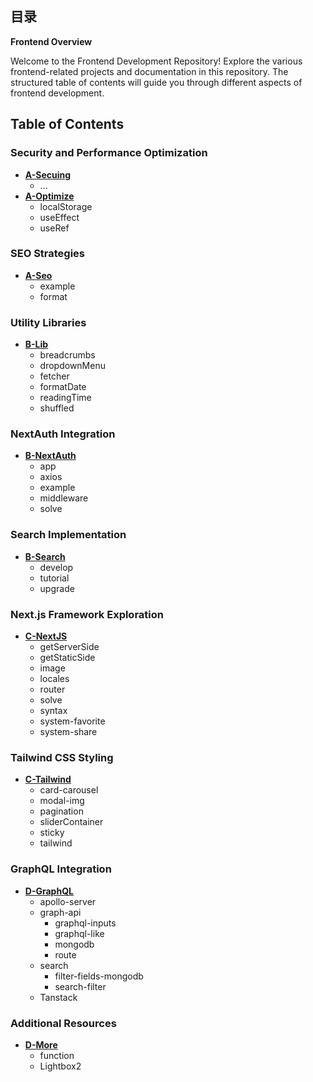 ## 目录

**Frontend Overview**

Welcome to the Frontend Development Repository! Explore the various frontend-related projects and documentation in this repository. The structured table of contents will guide you through different aspects of frontend development.

## Table of Contents

### Security and Performance Optimization

- [**A-Secuing**](https://github.com/989x/fontend/tree/main/A-Secuing)
    - ...
- [**A-Optimize**](https://github.com/989x/fontend/tree/main/A-Optimize)
    - localStorage
    - useEffect
    - useRef

### SEO Strategies

- [**A-Seo**](https://github.com/989x/fontend/tree/main/A-Seo)
    - example
    - format

### Utility Libraries

- [**B-Lib**](https://github.com/989x/fontend/tree/main/B-Lib)
    - breadcrumbs
    - dropdownMenu
    - fetcher
    - formatDate
    - readingTime
    - shuffled

### NextAuth Integration

- [**B-NextAuth**](https://github.com/989x/fontend/tree/main/B-NextAuth)
    - app
    - axios
    - example
    - middleware
    - solve

### Search Implementation

- [**B-Search**](https://github.com/989x/fontend/tree/main/B-Search)
    - develop
    - tutorial
    - upgrade

### Next.js Framework Exploration

- [**C-NextJS**](https://github.com/989x/fontend/tree/main/C-NextJS)
    - getServerSide
    - getStaticSide
    - image
    - locales
    - router
    - solve
    - syntax
    - system-favorite
    - system-share

### Tailwind CSS Styling

- [**C-Tailwind**](https://github.com/989x/fontend/tree/main/C-Tailwind)
    - card-carousel
    - modal-img
    - pagination
    - sliderContainer
    - sticky
    - tailwind

### GraphQL Integration

- [**D-GraphQL**](https://github.com/989x/fontend/tree/main/D-GraphQL)
    - apollo-server
    - graph-api
        - graphql-inputs
        - graphql-like
        - mongodb
        - route
    - search
        - filter-fields-mongodb
        - search-filter
    - Tanstack

### Additional Resources

- [**D-More**](https://github.com/989x/fontend/tree/main/D-More)
    - function
    - Lightbox2
    